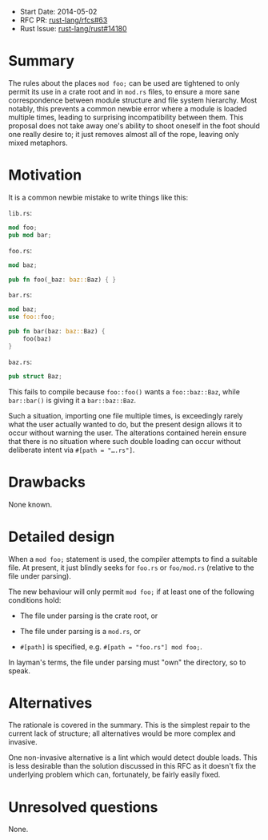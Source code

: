 - Start Date: 2014-05-02
- RFC PR: [rust-lang/rfcs#63](https://github.com/rust-lang/rfcs/pull/63)
- Rust Issue: [rust-lang/rust#14180](https://github.com/rust-lang/rust/issues/14180)

# Summary

The rules about the places `mod foo;` can be used are tightened to only permit
its use in a crate root and in `mod.rs` files, to ensure a more sane
correspondence between module structure and file system hierarchy. Most
notably, this prevents a common newbie error where a module is loaded multiple
times, leading to surprising incompatibility between them. This proposal does
not take away one's ability to shoot oneself in the foot should one really
desire to; it just removes almost all of the rope, leaving only mixed
metaphors.

# Motivation

It is a common newbie mistake to write things like this:

`lib.rs`:

```rust
mod foo;
pub mod bar;
```

`foo.rs`:

```rust
mod baz;

pub fn foo(_baz: baz::Baz) { }
```

`bar.rs`:

```rust
mod baz;
use foo::foo;

pub fn bar(baz: baz::Baz) {
    foo(baz)
}
```

`baz.rs`:

```rust
pub struct Baz;
```

This fails to compile because `foo::foo()` wants a `foo::baz::Baz`, while
`bar::bar()` is giving it a `bar::baz::Baz`.

Such a situation, importing one file multiple times, is exceedingly rarely what
the user actually wanted to do, but the present design allows it to occur
without warning the user. The alterations contained herein ensure that there is
no situation where such double loading can occur without deliberate intent via
`#[path = "….rs"]`.

# Drawbacks

None known.

# Detailed design

When a `mod foo;` statement is used, the compiler attempts to find a suitable
file. At present, it just blindly seeks for `foo.rs` or `foo/mod.rs` (relative
to the file under parsing).

The new behaviour will only permit `mod foo;` if at least one of the following
conditions hold:

- The file under parsing is the crate root, or

- The file under parsing is a `mod.rs`, or

- `#[path]` is specified, e.g. `#[path = "foo.rs"] mod foo;`.

In layman's terms, the file under parsing must "own" the directory, so to
speak.

# Alternatives

The rationale is covered in the summary. This is the simplest repair to the
current lack of structure; all alternatives would be more complex and invasive.

One non-invasive alternative is a lint which would detect double loads. This is
less desirable than the solution discussed in this RFC as it doesn't fix the
underlying problem which can, fortunately, be fairly easily fixed.

# Unresolved questions

None.
